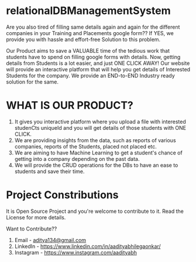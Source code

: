 # relationalDBManagementSystem
Are you also tired of filling same details again and again for the different companies in your Training and Placements google form?? 
If YES, we provide you with hassle and effort-free Solution to this problem.  

Our Product aims to save a VALUABLE time of the tedious work that students have to spend on filling google forms with details. 
Now, getting details from Students is a lot easier, and just ONE CLICK AWAY! 
Our website will provide an interactive platform that will help you get details of Interested Students for the company. We provide an END-to-END Industry ready solution for the same.  

# WHAT IS OUR PRODUCT? 
1. It gives you interactive platform where you upload a file with interested studenCts uniqueId and you will get details of those students with ONE CLICK. 
2. We are providing insights from the data, such as reports of various companies, reports of the Students, placed not placed etc.
3. We are aiming to have Machine Learning to get a student's chance of getting into a company depending on the past data.
4. We will provide the CRUD operations for the DBs to have an ease to students and save their time.  

# Project Constributions
It is Open Source Project and you're welcome to contribute to it. 
Read the License for more details. 

Want to Contribute?? 
1. Email - aditya134@gmail.com 
2. LinkedIn - https://www.linkedin.com/in/aadityabhilegaonkar/
3. Instagram - https://www.instagram.com/aadityabh 
